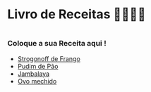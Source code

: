 <h1>Livro de Receitas 👩‍🍳👨‍🍳<h1>
  
  ### Coloque a sua Receita aqui !
- <a href="receitas/File_de_frango_a_parmegiana.md"> Strogonoff de Frango</a> 
- <a href="receitas/Pudindepao.md"> Pudim de Pão</a>
- <a href="Jambalaya"> Jambalaya </a>
- <a href="ovo_mechido"> Ovo mechido </a>
